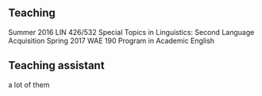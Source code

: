 ## Teaching
Summer 2016     LIN 426/532 Special Topics in Linguistics: Second Language Acquisition
Spring 2017     WAE 190 	Program in Academic English

## Teaching assistant
a lot of them
